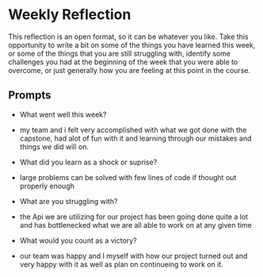 # Weekly Reflection
This reflection is an open format, so it can be whatever you like. Take this opportunity to write a bit on some of the things you have learned this week, or some of the things that you are still struggling with, identify some challenges you had at the beginning of the week that you were able to overcome, or just generally how you are feeling at this point in the course.

## Prompts
- What went well this week?
- my team and i felt very accomplished with what we got done with the capstone, had alot of fun with it and learning through our mistakes and things we did will on.
- What did you learn as a shock or suprise?
- large problems can be solved with few lines of code if thought out properly enough
- What are you struggling with?
- the Api we are utilizing for our project has been going done quite a lot and has bottlenecked what we are all able to work on at any given time
- What would you count as a victory?

- our team was happy and I myself with how our project turned out and very happy with it as well as plan on continueing to work on it.
